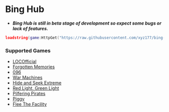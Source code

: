 # Bing Hub

- ***Bing Hub is still in beta stage of development so expect some bugs or lack of features.***

```lua
loadstring(game:HttpGet("https://raw.githubusercontent.com/xyz177/bing-hub/main/Loader.lua"))()
```

### Supported Games
- [LOCOfficial](https://www.roblox.com/games/8571687919/)
- [Forgotten Memories](https://www.roblox.com/games/8482713490/)
- [096](https://www.roblox.com/games/12017032683/)
- [War Machines](https://www.roblox.com/games/12828227139/)
- [Hide and Seek Extreme](https://www.roblox.com/games/205224386/)
- [Red Light, Green Light](https://www.roblox.com/games/7540891731/)
- [Pilfering Pirates](https://www.roblox.com/games/6104994594/)
- [Piggy](https://www.roblox.com/games/4623386862/)
- [Flee The Facility](https://www.roblox.com/games/893973440/)
